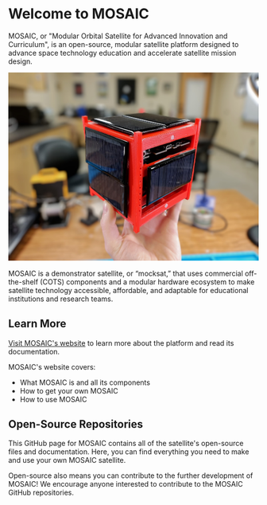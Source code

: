 # Welcome to MOSAIC

MOSAIC, or "Modular Orbital Satellite for Advanced Innovation and Curriculum", is an open-source, modular satellite platform designed to advance space technology education and accelerate satellite mission design.

![Fully assembled MOSAIC](assets/assembled_mosaic_in_hand.jpg)

MOSAIC is a demonstrator satellite, or “mocksat,” that uses commercial off-the-shelf (COTS) components and a modular hardware ecosystem to make satellite technology accessible, affordable, and adaptable for educational institutions and research teams.

## Learn More

[Visit MOSAIC's website](https://www.mosaicsat.org/) to learn more about the platform and read its documentation. 

MOSAIC's website covers:
- What MOSAIC is and all its components
- How to get your own MOSAIC
- How to use MOSAIC

## Open-Source Repositories

This GitHub page for MOSAIC contains all of the satellite's open-source files and documentation. Here, you can find everything you need to make and use your own MOSAIC satellite. 

Open-source also means you can contribute to the further development of MOSAIC! We encourage anyone interested to contribute to the MOSAIC GitHub repositories. 